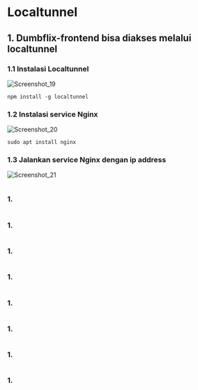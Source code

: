 # Localtunnel
## 1. Dumbflix-frontend bisa diakses melalui localtunnel
### 1.1 Instalasi Localtunnel
![Screenshot_19](https://github.com/wilsonakbar/devops18-dumbways-WilsonAkbar/assets/132327628/dd2041a9-8c30-4098-bbe1-8cfea6d65503)
```
npm install -g localtunnel
```
### 1.2 Instalasi service Nginx
![Screenshot_20](https://github.com/wilsonakbar/devops18-dumbways-WilsonAkbar/assets/132327628/2d3a1949-86b1-4e13-886d-764bb250fd65)

```
sudo apt install nginx
```
### 1.3 Jalankan service Nginx dengan ip address
![Screenshot_21](https://github.com/wilsonakbar/devops18-dumbways-WilsonAkbar/assets/132327628/89cd9408-1a54-4306-bec3-e0347aa8297c)

```

```
### 1.

```

```
### 1.

```

```
### 1.

```

```
### 1.

```

```
### 1.

```

```
### 1.

```

```
### 1.

```

```
### 1.

```

```
